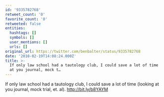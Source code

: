 ```yaml
---
id: '9335782768'
retweet_count: '0'
favorite_count: '0'
retweeted: false
entities:
  hashtags: []
  symbols: []
  user_mentions: []
  urls: []
original_url: https://twitter.com/benbalter/status/9335782768
date: '2010-02-19T14:08:24.000Z'
title: >-
  If only law school had a tautology club, I could save a lot of time  (looking
  at you journal, mock t…
---
```


If only law school had a tautology club, I could save a lot of time  (looking at you journal, mock trial, et. al).  http://bit.ly/b8YAYM